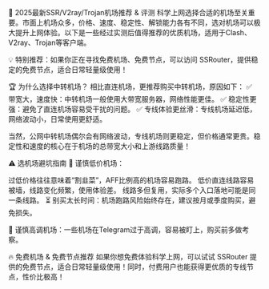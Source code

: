🚀 2025最新SSR/V2ray/Trojan机场推荐 & 评测
科学上网选择合适的机场至关重要。市面上机场众多，价格、速度、稳定性、解锁能力各有不同，选对机场可以极大提升上网体验。以下是一些经过实测后值得推荐的优质机场，适用于Clash、V2ray、Trojan等客户端。

💡 特别推荐：如果你正在寻找免费机场、免费节点，可以访问 SSRouter，提供稳定的免费节点，适合日常轻量级使用！

🏆 为什么选择中转机场？
相比直连机场，更推荐购买中转机场，原因如下：
✅ 带宽大，速度快：中转机场一般使用大带宽服务器，网络性能更佳。
✅ 稳定性更强：避免了直连机场容易受干扰的问题。
✅ 专线体验更丝滑：专线机场延迟低，网络波动小，日常使用更舒适。

当然，公网中转机场偶尔会有网络波动，专线机场则更稳定，但价格通常更贵。稳定性和速度的核心在于机场的总带宽大小和上游线路质量！

⚠️ 选机场避坑指南
🚫 谨慎低价机场：

过低价格往往意味着“割韭菜”，AFF比例高的机场容易跑路。
低价直连线路容易被墙，线路变化频繁，使用体验差。
线路多但复用，实际多个入口落地可能是同一条线路。
⏳ 别买太长时间：机场跑路风险始终存在，建议按月或季度购买，避免损失。

👀 谨慎高调机场：一些机场在Telegram过于高调，容易被盯上，购买前多做考察。

🔥 免费机场 & 免费节点推荐
如果你想免费体验科学上网，可以试试 SSRouter 提供的免费节点，适合日常轻量级使用！同时，付费用户也能获得更优质的专线节点，性价比极高！
